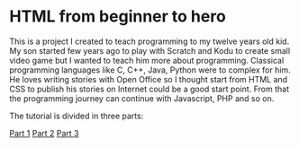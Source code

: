 # HTML from beginner to hero

This is a project I created to teach programming to my twelve years old kid. My son started few years ago to play with Scratch and Kodu to create small video game but I wanted to teach him more about programming. Classical programming languages like C, C++, Java, Python were to complex for him. He loves writing stories with Open Office so I thought start from HTML and CSS to publish his stories on Internet could be a good start point. From that the programming journey can continue with Javascript, PHP and so on.

The tutorial is divided in three parts:

[Part 1]()
[Part 2]()
[Part 3]()
